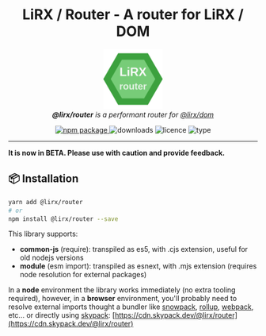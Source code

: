 <h1 align="center">LiRX / Router - A router for LiRX / DOM</h1>

<p align="center">
  <img src="assets/lirx-router-logo.png" alt="lirx-router-logo" width="120px" height="120px"/>
  <br>
  <i>
    <strong>@lirx/router</strong> is a performant router for
    <a href="hhttps://github.com/lirx-js/dom">
     @lirx/dom
    </a>
  </i>
</p>

<p align="center">
  <a href="https://www.npmjs.com/package/@lirx/router">
    <img src="https://img.shields.io/npm/v/@lirx/router.svg" alt="npm package" />
  </a>
  <img src="https://img.shields.io/npm/dm/@lirx/router.svg" alt="downloads" />
  <img src="https://img.shields.io/npm/l/@lirx/router.svg" alt="licence" />
  <img src="https://img.shields.io/npm/types/@lirx/router.svg" alt="type" />
</p>

<hr>

**It is now in BETA. Please use with caution and provide feedback.**

## 📦 Installation

```bash
yarn add @lirx/router
# or
npm install @lirx/router --save
```

This library supports:

- **common-js** (require): transpiled as es5, with .cjs extension, useful for old nodejs versions
- **module** (esm import): transpiled as esnext, with .mjs extension (requires node resolution for external packages)

In a **node** environment the library works immediately (no extra tooling required),
however, in a **browser** environment, you'll probably need to resolve external imports thought a bundler like
[snowpack](https://www.snowpack.dev/),
[rollup](https://rollupjs.org/guide/en/),
[webpack](https://webpack.js.org/),
etc...
or directly using [skypack](https://www.skypack.dev/):
[https://cdn.skypack.dev/@lirx/router](https://cdn.skypack.dev/@lirx/router)

